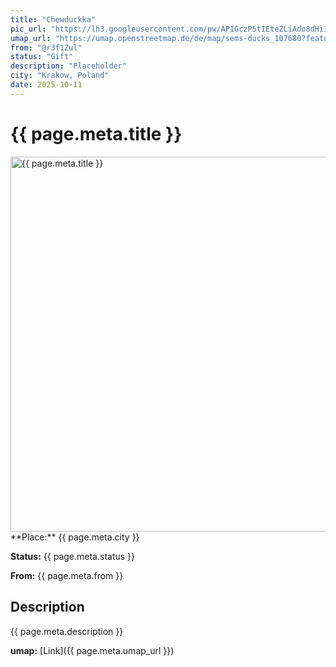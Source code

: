 ```yaml
---
title: "Chewduckka"
pic_url: "https://lh3.googleusercontent.com/pw/AP1GczP5tIEteZLiAdo8dHi3Y5Ho3zps4C4Cf9_nty0iOTEyxdAIkLa2iwpqoo39KXesMYRdhp3bxILLcIm3_Bs9oPxpi_zP0e4A1Jxl6kcsij2BD1DMljrJDPtdFftbSQUlo0k596X-q8nQ2TvpZk7J2izt7A=w1081-h1441-s-no-gm"
umap_url: "https://umap.openstreetmap.de/de/map/sems-ducks_107680?feature=Chewduckka#16/50.0641/19.9367"
from: "@r3f1Zul"
status: "Gift"
description: "Placeholder"
city: "Krakow, Poland"
date: 2025-10-11
---
```

# {{ page.meta.title }}

<img src="{{ page.meta.pic_url }}" alt="{{ page.meta.title }}" width="600">
**Place:** {{ page.meta.city }}

**Status:** {{ page.meta.status }}

**From:** {{ page.meta.from }}

## Description

{{ page.meta.description }}

**umap:** [Link]({{ page.meta.umap_url }})
